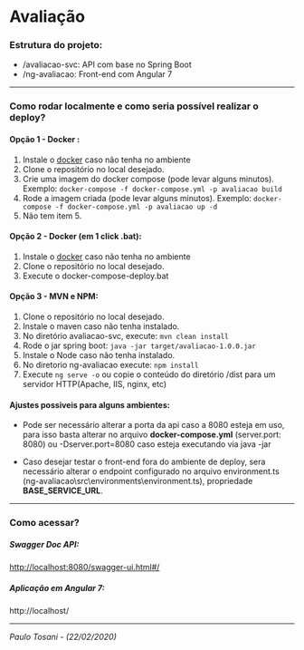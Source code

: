 

# Avaliação

### Estrutura do projeto:
 - /avaliacao-svc: API com base no Spring Boot
 - /ng-avaliacao: Front-end com Angular 7

---

### Como rodar localmente e como seria possível realizar o deploy?

#### Opção 1 -  Docker :

 1. Instale o [docker](https://www.docker.com/products) caso não tenha no ambiente
 2. Clone o repositório no local desejado. 
 3. Crie uma imagem do docker compose (pode levar alguns minutos). 
	 Exemplo: `docker-compose -f docker-compose.yml -p avaliacao build `
 4. Rode a imagem criada (pode levar alguns minutos). 
	 Exemplo: `docker-compose -f docker-compose.yml -p avaliacao up -d`	 
 5. Não tem item 5. 
 
#### Opção 2 -  Docker (em 1 click .bat):

 1. Instale o [docker](https://www.docker.com/products) caso não tenha no ambiente
 2. Clone o repositório no local desejado. 
 3. Execute o docker-compose-deploy.bat

#### Opção 3 - MVN e NPM:

 1. Clone o repositório no local desejado.
 2. Instale o maven caso não tenha instalado.
 3. No diretório avaliacao-svc, execute: `mvn clean install`
 4. Rode o jar spring boot: `java -jar target/avaliacao-1.0.0.jar`
 5. Instale o Node caso não tenha instalado.
 6. No diretorio ng-avaliacao execute: `npm install`
 7. Execute `ng serve -o` ou copie o conteúdo do diretório /dist para um servidor HTTP(Apache, IIS, nginx, etc)

#### Ajustes possiveis para alguns ambientes:

 - Pode ser necessário alterar a porta da api caso a 8080 esteja em uso, para isso basta alterar no arquivo **docker-compose.yml** (server.port: 8080) ou -Dserver.port=8080 caso esteja executando via java -jar
 
 - Caso desejar testar o front-end fora do ambiente de deploy, sera necessário alterar o endpoint configurado no arquivo environment.ts (ng-avaliacao\src\environments\environment.ts), propriedade **BASE_SERVICE_URL**.
---

### Como acessar?
##### Swagger Doc API: 
[http://localhost:8080/swagger-ui.html#/](http://localhost:8080/swagger-ui.html#/)

##### Aplicação em Angular 7:
http://localhost/



---
*Paulo Tosani -  (22/02/2020)*
